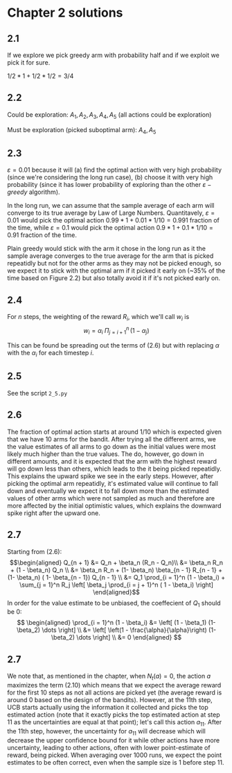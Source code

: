 # Chapter 2 solutions
## 2.1 
If we explore we pick greedy arm with probability half and if we exploit we pick
it for sure.

$1/2 * 1 + 1/2 * 1/2 = 3/4$

## 2.2
Could be exploration: $A_1, A_2, A_3, A_4, A_5$
(all actions could be exploration)

Must be exploration (picked suboptimal arm): $A_4, A_5$

## 2.3
$\varepsilon = 0.01$ because it will (a) find the optimal action with very
high probability (since we're considering the long run case), (b) choose it with
very high probability (since it has lower probability of exploring than the 
other $\varepsilon-greedy$ algorithm).

In the long run, we can assume that the sample average of each arm will converge
to its true average by Law of Large Numbers.
Quantitavely, $\varepsilon=0.01$ would pick the optimal action
$0.99 * 1 + 0.01 *1/10 = 0.991$ fraction of the time, while $\varepsilon=0.1$
would pick the optimal action $0.9*1 + 0.1 * 1/10 = 0.91$ fraction of the time.

Plain greedy would stick with the arm it chose in the long run as it the sample
average converges to the true average for the arm that is picked repeatidly but
not for the other arms as they may not be picked enough, so we expect it to
stick with the optimal arm if it picked it early on (~35% of the time based on
Figure 2.2) but also totally avoid it if it's not picked early on.

## 2.4
For $n$ steps, the weighting of the reward $R_i$, which we'll call $w_i$ is
$$w_i = \alpha_i \; \Pi_{j=i+1}^n \,(1- \alpha_j)$$

This can be found be spreading out the terms of $(2.6)$ but with replacing 
$\alpha$ with the $\alpha_i$ for each timestep $i$.

## 2.5
See the script `2_5.py`

## 2.6
The fraction of optimal action starts at around $1/10$ which is expected given
that we have $10$ arms for the bandit. After trying all the different arms, we
the value estimates of all arms to go down as the initial values were most 
likely much higher than the true values. The do, however, go down in different
amounts, and it is expected that the arm with the highest reward will go down
less than others, which leads to the it being picked repeatidly. This explains
the upward spike we see in the early steps. However, after picking the optimal
arm repeatidly, it's estimated value will continue to fall down and eventually
we expect it to fall down more than the estimated values of other arms which
were not sampled as much and therefore are more affected by the initial
optimistic values, which explains the downward spike right after the upward one.

## 2.7
Starting from $(2.6)$:
$$\begin{aligned}
Q_{n + 1} &= Q_n + \beta_n (R_n - Q_n)\\
&= \beta_n R_n + (1 - \beta_n) Q_n \\
&= \beta_n R_n + (1- \beta_n) \beta_{n - 1} R_{n - 1} + (1- \beta_n) ( 1- \beta_{n - 1}) Q_{n - 1} \\
&= Q_1 \prod_{i = 1}^n (1 - \beta_i) + \sum_{j = 1}^n R_j \left[ \beta_j  \prod_{i = j + 1}^n ( 1 - \beta_i) \right]
\end{aligned}$$
In order for the value estimate to be unbiased, the coeffecient of $Q_1$ should
be $0$:
$$
\begin{aligned}
    \prod_{i = 1}^n (1 - \beta_i) &= \left[ (1 - \beta_1) (1- \beta_2) \dots \right] \\
    &= \left[ \left(1 - \frac{\alpha}{\alpha}\right) (1- \beta_2) \dots \right] \\
    &= 0
\end{aligned}
$$

## 2.7
We note that, as mentioned in the chapter, when $N_t(a) = 0$, the action $a$
maximizes the term $(2.10)$ which means that we expect the average reward for
the first 10 steps as not all actions are picked yet (the average reward is 
around 0 based on the design of the bandits). However, at the 11th step, UCB
starts actually using the information it collected and picks the top estimated
action (note that it exactly picks the top estimated action at step 11 as the
uncertainties are equal at that point); let's call this action $a_{11}$. After
the 11th step, however, the uncertainty for $a_{11}$ will decrease which will
decrease the upper confidence bound for it while other actions have more
uncertainty, leading to other actions, often with lower point-estimate of
reward, being picked. When averaging over 1000 runs, we expect the point
estimates to be often correct, even when the sample size is 1 before step 11.
